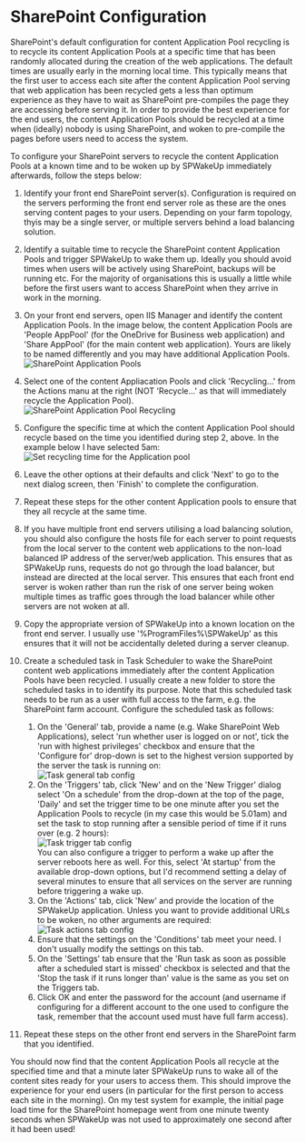 # SharePoint Configuration

SharePoint's default configuration for content Application Pool recycling is to recycle its content Application Pools at a specific time that has been randomly allocated during the creation of the web applications. The default times are usually early in the morning local time. This typically means that the first user to access each site after the content Application Pool serving that web application has been recycled gets a less than optimum experience as they have to wait as SharePoint pre-compiles the page they are accessing before serving it. In order to provide the best experience for the end users, the content Application Pools should be recycled at a time when (ideally) nobody is using SharePoint, and woken to pre-compile the pages before users need to access the system.

To configure your SharePoint servers to recycle the content Application Pools at a known time and to be woken up by SPWakeUp immediately afterwards, follow the steps below:

1. Identify your front end SharePoint server(s). Configuration is required on the servers performing the front end server role as these are the ones serving content pages to your users. Depending on your farm topology, thyis may be a single server, or multiple servers behind a load balancing solution.

2. Identify a suitable time to recycle the SharePoint content Application Pools and trigger SPWakeUp to wake them up. Ideally you should avoid times when users will be actively using SharePoint, backups will be running etc. For the majority of organisations this is usually a little while before the first users want to access SharePoint when they arrive in work in the morning.

3. On your front end servers, open IIS Manager and identify the content Application Pools. In the image below, the content Application Pools are 'People AppPool' (for the OneDrive for Business web application) and 'Share AppPool' (for the main content web application). Yours are likely to be named differently and you may have additional Application Pools.  
![SharePoint Application Pools](Media/SharePoint-configuration/SharePoint-app-pools.png)

4. Select one of the content Appliacation Pools and click 'Recycling...' from the Actions manu at the right (NOT 'Recycle...' as that will immediately recycle the Application Pool).  
![SharePoint Application Pool Recycling](Media/SharePoint-configuration/SharePoint-app-pools-recycling.png)

5. Configure the specific time at which the content Application Pool should recycle based on the time you identified during step 2, above. In the example below I have selected 5am:  
![Set recycling time for the Application pool](Media/SharePoint-configuration/set-recycling-time.png)

6. Leave the other options at their defaults and click 'Next' to go to the next dialog screen, then 'Finish' to complete the configuration.

7. Repeat these steps for the other content Application pools to ensure that they all recycle at the same time.

8. If you have multiple front end servers utilising a load balancing solution, you should also configure the hosts file for each server to point requests from the local server to the content web applications to the non-load balanced IP address of the server/web application. This ensures that as SPWakeUp runs, requests do not go through the load balancer, but instead are directed at the local server. This ensures that each front end server is woken rather than run the risk of one server being woken multiple times as traffic goes through the load balancer while other servers are not woken at all.

9. Copy the appropriate version of SPWakeUp into a known location on the front end server. I usually use '%ProgramFiles%\SPWakeUp' as this ensures that it will not be accidentally deleted during a server cleanup.

10. Create a scheduled task in Task Scheduler to wake the SharePoint content web applications immediately after the content Application Pools have been recycled. I usually create a new folder to store the scheduled tasks in to identify its purpose. Note that this scheduled task needs to be run as a user with full access to the farm, e.g. the SharePoint farm account. Configure the scheduled task as follows:  
    1. On the 'General' tab, provide a name (e.g. Wake SharePoint Web Applications), select 'run whether user is logged on or not', tick the 'run with highest privileges' checkbox and ensure that the 'Configure for' drop-down is set to the highest version supported by the server the task is running on:  
    ![Task general tab config](Media/SharePoint-configuration/task-general-tab-config.png)  
    2. On the 'Triggers' tab, click 'New' and on the 'New Trigger' dialog select 'On a schedule' from the drop-down at the top of the page, 'Daily' and set the trigger time to be one minute after you set the Application Pools to recycle (in my case this would be 5.01am) and set the task to stop running after a sensible period of time if it runs over (e.g. 2 hours):  
    ![Task trigger tab config](Media/SharePoint-configuration/task-trigger-tab-config.png)  
    You can also configure a trigger to perform a wake up after the server reboots here as well. For this, select 'At startup' from the available drop-down options, but I'd recommend setting a delay of several minutes to ensure that all services on the server are running before triggering a wake up.
    3. On the 'Actions' tab, click 'New' and provide the location of the SPWakeUp application. Unless you want to provide additional URLs to be woken, no other arguments are required:  
    ![Task actions tab config](Media/SharePoint-configuration/task-actions-tab-config.png)  
    4. Ensure that the settings on the 'Conditions' tab meet your need. I don't usually modify the settings on this tab.  
    5. On the 'Settings' tab ensure that the 'Run task as soon as possible after a scheduled start is missed' checkbox is selected and that the 'Stop the task if it runs longer than' value is the same as you set on the Triggers tab.  
    6. Click OK and enter the password for the account (and username if configuring for a different account to the one used to configure the task, remember that the account used must have full farm access).

11. Repeat these steps on the other front end servers in the SharePoint farm that you identified.

You should now find that the content Application Pools all recycle at the specified time and that a minute later SPWakeUp runs to wake all of the content sites ready for your users to access them. This should improve the experience for your end users (in particular for the first person to access each site in the morning). On my test system for example, the initial page load time for the SharePoint homepage went from one minute twenty seconds when SPWakeUp was not used to approximately one second after it had been used!
